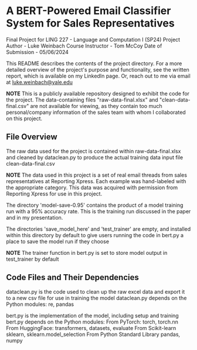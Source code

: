# A BERT-Powered Email Classifier System for Sales Representatives
Final Project for LING 227 - Language and Computation I (SP24)
Project Author - Luke Weinbach
Course Instructor - Tom McCoy
Date of Submission - 05/06/2024

This README describes the contents of the project directory. For a more detailed overview of the project's purpose and functionality, see the written report, which is available on my LinkedIn page. Or, reach out to me via email at luke.weinbach@yale.edu

**NOTE** This is a publicly available repository designed to exhibit the code for the project. The data-containing files "raw-data-final.xlsx" and "clean-data-final.csv" are not available for viewing, as they contain too much personal/company information of the sales team with whom I collaborated on this project.

## File Overview

The raw data used for the project is contained within
    raw-data-final.xlsx
and cleaned by dataclean.py to produce the actual training data input file
    clean-data-final.csv

**NOTE** The data used in this project is a set of real email threads from sales representatives at Reporting Xpress. Each example was hand-labeled with the appropriate category. This data was acquired with permission from Reporting Xpress for use in this project.

The directory 'model-save-0.95' contains the product of a model training run with a 95% accuracy rate. This is the training run discussed in the paper and in my presentation.

The directories 'save_model_here' and 'test_trainer' are empty, and installed within this directory by default to give users running the code in bert.py a place to save the model run if they choose

**NOTE** The trainer function in bert.py is set to store model output in test_trainer by default

## Code Files and Their Dependencies

dataclean.py is the code used to clean up the raw excel data and export it to a new csv file for use in training the model
dataclean.py depends on the Python modules:
    re,
    pandas

bert.py is the implementation of the model, including setup and training
bert.py depends on the Python modules:
    From PyTorch:
        torch,
        torch.nn
    From HuggingFace:
        transformers,
        datasets,
        evaluate
    From Scikit-learn
        sklearn,
        sklearn.model_selection
    From Python Standard Library
        pandas,
        numpy
